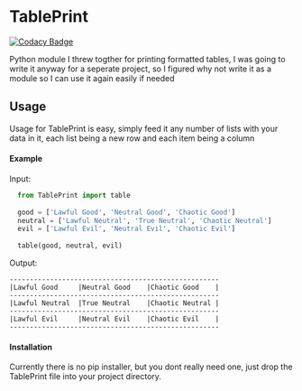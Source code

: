 # TablePrint

[![Codacy Badge](https://api.codacy.com/project/badge/Grade/d460a97758054f9c8810e0a62dbdd840)](https://www.codacy.com/app/TheScrawl/TablePrint?utm_source=github.com&utm_medium=referral&utm_content=TheScrawl/TablePrint&utm_campaign=badger)

Python module I threw togther for printing formatted tables, I was going to write it anyway for a seperate project, so I figured why not write it as a module so I can use it again easily if needed

## Usage
Usage for TablePrint is easy, simply feed it any number of lists with your data in it, each list being a new row and each item being a column
#### Example
Input:
```python
  from TablePrint import table
  
  good = ['Lawful Good', 'Neutral Good', 'Chaotic Good']
  neutral = ['Lawful Neutral', 'True Neutral', 'Chaotic Neutral']
  evil = ['Lawful Evil', 'Neutral Evil', 'Chaotic Evil']
  
  table(good, neutral, evil)
```
Output:
```
----------------------------------------------------
|Lawful Good     |Neutral Good    |Chaotic Good    |
----------------------------------------------------
|Lawful Neutral  |True Neutral    |Chaotic Neutral |
----------------------------------------------------
|Lawful Evil     |Neutral Evil    |Chaotic Evil    |
----------------------------------------------------
```
#### Installation
Currently there is no pip installer, but you dont really need one, just drop the TablePrint file into your project directory.
